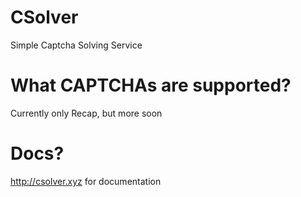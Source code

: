# CSolver

Simple Captcha Solving Service

# What CAPTCHAs are supported?

Currently only Recap, but more soon 

# Docs? 

http://csolver.xyz for documentation
